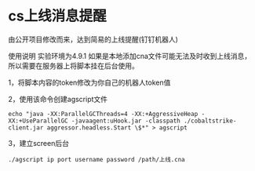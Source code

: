 # cs上线消息提醒
由公开项目修改而来，达到简易的上线提醒(钉钉机器人)

使用说明
实验环境为4.9.1
如果是本地添加cna文件可能无法及时收到上线消息，所以需要在服务器上将脚本挂在后台使用。   

1，将脚本内容的token修改为你自己的机器人token值  

2，使用该命令创建agscript文件  

```
echo "java -XX:ParallelGCThreads=4 -XX:+AggressiveHeap -XX:+UseParallelGC -javaagent:uHook.jar -classpath ./cobaltstrike-client.jar aggressor.headless.Start \$*" > agscript
```
3，建立screen后台  

```
./agscript ip port username password /path/上线.cna
```

